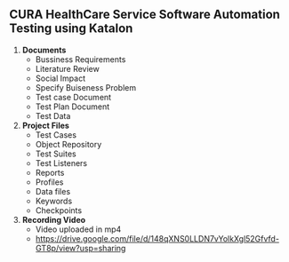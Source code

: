 ## CURA HealthCare Service Software Automation Testing using Katalon<br>
1. **Documents**
   - Bussiness Requirements
   - Literature Review
   - Social Impact
   - Specify Buiseness Problem
   - Test case Document
   - Test Plan Document
   - Test Data
2. **Project Files**
   - Test Cases
   - Object Repository
   - Test Suites
   - Test Listeners
   - Reports
   - Profiles
   - Data files
   - Keywords
   - Checkpoints
3. **Recording Video**
   - Video uploaded in mp4
   - https://drive.google.com/file/d/148qXNS0LLDN7vYolkXgl52Gfvfd-GT8p/view?usp=sharing

